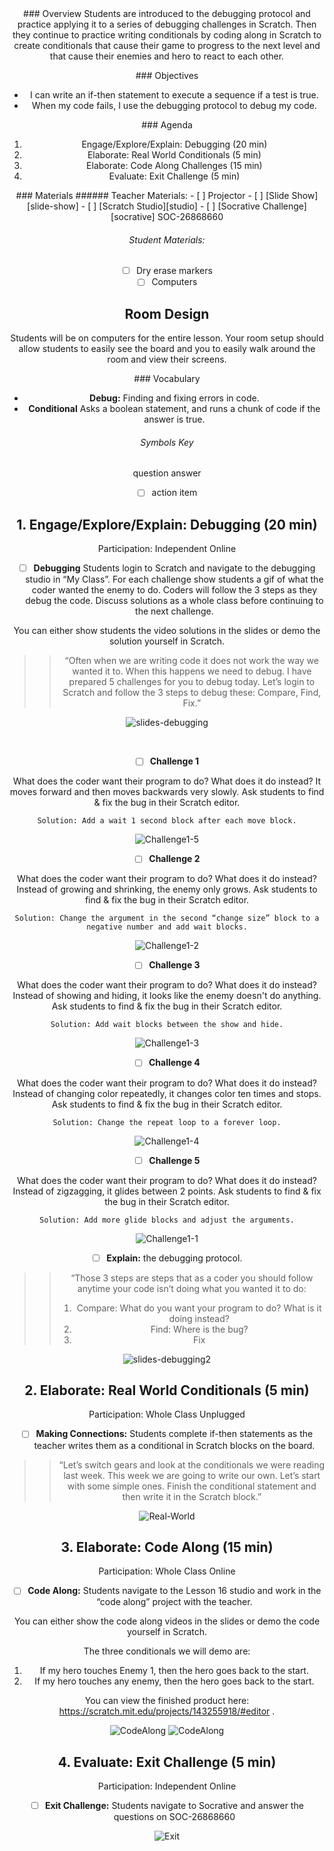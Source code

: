 <header class='header' title='Lesson 16' subtitle='Debugging'/>

<notable>
<iconp src='/icons/activity.png'>### Overview</iconp>
Students are introduced to the debugging protocol and practice applying it to a series of debugging challenges in Scratch. Then they continue to practice writing conditionals by coding along in Scratch to create conditionals that cause their game to progress to the next level and that cause their enemies and hero to react to each other. 

<iconp src='/icons/objectives.png'>### Objectives</iconp>
- I can write an if-then statement to execute a sequence if a test is true.
- When my code fails, I use the debugging protocol to debug my code.

<iconp src='/icons/agenda.png'>### Agenda</iconp>
1. Engage/Explore/Explain: Debugging (20 min)
1. Elaborate: Real World Conditionals (5 min)
1. Elaborate: Code Along Challenges (15 min)
1. Evaluate: Exit Challenge (5 min)

<note>
<iconp src='/icons/materials.png'>### Materials</iconp>
###### Teacher Materials:
- [ ] Projector
- [ ] [Slide Show][slide-show]
- [ ] [Scratch Studio][studio]
- [ ] [Socrative Challenge][socrative] SOC-26868660

###### Student Materials: 
- [ ] Dry erase markers
- [ ] Computers

</note>

## Room Design
Students will be on computers for the entire lesson. Your room setup should allow students to easily see the board and you to easily walk around the room and view their screens.

<note>

<iconp src='/icons/vocab.png'>### Vocabulary</iconp>

- **Debug:** Finding and fixing errors in code.
- **Conditional** Asks a boolean statement, and runs a chunk of code if the answer is true.

</note>

###### Symbols Key

<iconp ml='1.65em' type='question'>question</iconp>
<iconp ml='1.65em' type='answer'>answer</iconp>
- [ ] action item


<pagebreak/>

## 1. Engage/Explore/Explain: Debugging (20 min)
Participation: Independent Online


- [ ] **Debugging** Students login to Scratch and navigate to the debugging studio in “My Class”. For each challenge show students a gif of what the coder wanted the enemy to do. Coders will follow the 3 steps as they debug the code. Discuss solutions as a whole class before continuing to the next challenge. 

<note type="tip"> You can either show students the video solutions in the slides or demo the solution yourself in Scratch.</note>

> > “Often when we are writing code it does not work the way we wanted it to. When this happens we need to debug. I have prepared 5 challenges for you to debug today. Let’s login to Scratch and follow the 3 steps to debug these: Compare, Find, Fix.”

![slides-debugging](./images/Debugging.jpeg)

<br/>

- [ ] **Challenge 1** 

<iconp type="question"> What does the coder want their program to do? What does it do instead?</iconp>
<iconp type="answer"> It moves forward and then moves backwards very slowly.</iconp>
<iconp type="question"> Ask students to find & fix the bug in their Scratch editor. </iconp>

	Solution: Add a wait 1 second block after each move block.

![Challenge1-5](./images/Challenge1-5.jpeg)
<br/>

- [ ] **Challenge 2** 

<iconp type="question"> What does the coder want their program to do? What does it do instead?</iconp>
<iconp type="answer"> Instead of growing and shrinking, the enemy only grows.</iconp>
<iconp type="question"> Ask students to find & fix the bug in their Scratch editor. </iconp>

	Solution: Change the argument in the second “change size” block to a negative number and add wait blocks.

![Challenge1-2](./images/Challenge1-2.jpeg)
<br/>

- [ ] **Challenge 3** 

<iconp type="question"> What does the coder want their program to do? What does it do instead?</iconp>
<iconp type="answer"> Instead of showing and hiding, it looks like the enemy doesn't do anything.</iconp>
<iconp type="question"> Ask students to find & fix the bug in their Scratch editor. </iconp>

	Solution: Add wait blocks between the show and hide.

![Challenge1-3](./images/Challenge1-3.jpeg)
<br/>

- [ ] **Challenge 4** 

<iconp type="question"> What does the coder want their program to do? What does it do instead?</iconp>
<iconp type="answer"> Instead of changing color repeatedly, it changes color ten times and stops.</iconp>
<iconp type="question"> Ask students to find & fix the bug in their Scratch editor. </iconp>

	Solution: Change the repeat loop to a forever loop.

![Challenge1-4](./images/Challenge1-4.jpeg)
<br/>

- [ ] **Challenge 5** 

<iconp type="question"> What does the coder want their program to do? What does it do instead?</iconp>
<iconp type="answer"> Instead of zigzagging, it glides between 2 points.</iconp>
<iconp type="question"> Ask students to find & fix the bug in their Scratch editor. </iconp>

	Solution: Add more glide blocks and adjust the arguments.
	
![Challenge1-1](./images/Challenge1-1.jpeg)

- [ ] **Explain:** the debugging protocol.

> > “Those 3 steps are steps that as a coder you should follow anytime your code isn’t doing what you wanted it to do:
> > 1. Compare: What do you want your program to do? What is it doing instead?
> > 2. Find: Where is the bug?
> > 3. Fix

<note>![slides-debugging2](./images/Debugging2.jpeg)</note>

## 2. Elaborate: Real World Conditionals (5 min)
Participation: Whole Class Unplugged


- [ ] **Making Connections:** Students complete if-then statements as the teacher writes them as a conditional in Scratch blocks on the board.

> > “Let’s switch gears and look at the conditionals we were reading last week. This week we are going to write our own. Let’s start with some simple ones. Finish the conditional statement and then write it in the Scratch block.”

![Real-World](./images/RealWorld.jpeg)

## 3. Elaborate: Code Along (15 min) 
Participation: Whole Class Online


- [ ] **Code Along:** Students navigate to the Lesson 16 studio and work in the “code along” project with the teacher.

<note type="tip">You can either show the code along videos in the slides or demo the code yourself in Scratch.</note>

The three conditionals we will demo are: 
1. If my hero touches Enemy 1, then the hero goes back to the start.
1. If my hero touches any enemy, then the hero goes back to the start.

You can view the finished product here: https://scratch.mit.edu/projects/143255918/#editor .

![CodeAlong](./images/CodeAlong.jpeg)
![CodeAlong](./images/CodeAlong2.jpeg)

## 4. Evaluate: Exit Challenge (5 min)
Participation: Independent Online


- [ ] **Exit Challenge:** Students navigate to Socrative and answer the questions on SOC-26868660

<note>![Exit](./images/ExitChallenge.jpeg) </note>

</notable>

[slide-show]: https://drive.google.com/file/d/0B2wBzr9vcXjPUU1HbnlqY0xhLWc/view?usp=sharing
[studio]: https://scratch.mit.edu/studios/3755751/
[socrative]: http://www.socrative.com
 